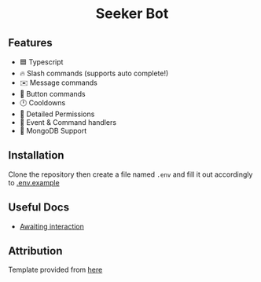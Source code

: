 <h1 style="text-align:center;">Seeker Bot</h1>

## Features

* 🟦 Typescript
* 🔥 Slash commands (supports auto complete!)
* ✉️ Message commands
* 🔘 Button commands
* 🕛 Cooldowns
* 🏴 Detailed Permissions
* 💪 Event & Command handlers
* 🍃 MongoDB Support

## Installation

Clone the repository then create a file named `.env` and fill it out accordingly to [.env.example](./.env.example)

## Useful Docs

- [Awaiting interaction](https://discordjs.guide/message-components/interactions.html#awaiting-components)

## Attribution

Template provided from [here](https://github.com/MericcaN41/discordjs-v14-template-ts)